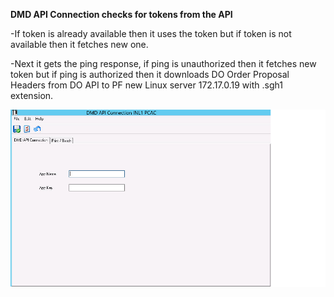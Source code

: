 **DMD API Connection checks for tokens from the API**

-If token is already available then it uses the token but if token is not available then it fetches new one.

-Next it gets the ping response, if ping is unauthorized then it fetches new token but if ping is authorized then it downloads DO Order Proposal Headers from DO API to PF new Linux server 172.17.0.19 with .sgh1 extension.

![](/assets/Untitled.png)



